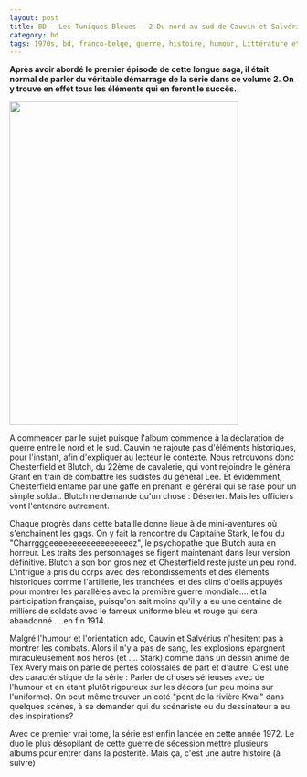 ```yaml
---
layout: post
title: BD - Les Tuniques Bleues - 2 Du nord au sud de Cauvin et Salvérius (1972)
category: bd
tags: 1970s, bd, franco-belge, guerre, histoire, humour, Littérature et BD, usa
---
```

**Après avoir abordé le premier épisode de cette longue saga, il était normal de parler du véritable démarrage de la série dans ce volume 2. On y trouve en effet tous les éléments qui en feront le succès.**

<img class="alignleft size-full wp-image-20393" src="https://cheziceman.files.wordpress.com/2017/06/tuniquebleues02.jpg" alt="" width="400" height="566" />

A commencer par le sujet puisque l'album commence à la déclaration de guerre entre le nord et le sud. Cauvin ne rajoute pas d'éléments historiques, pour l'instant, afin d'expliquer au lecteur le contexte. Nous retrouvons donc Chesterfield et Blutch, du 22ème de cavalerie, qui vont rejoindre le général Grant en train de combattre les sudistes du général Lee. Et évidemment, Chesterfield entame par une gaffe en prenant le général qui se rase pour un simple soldat. Blutch ne demande qu'un chose : Déserter. Mais les officiers vont l'entendre autrement.

Chaque progrès dans cette bataille donne lieue à de mini-aventures où s'enchainent les gags. On y fait la rencontre du Capitaine Stark, le fou du "Charrgggeeeeeeeeeeeeeeeeeez", le psychopathe que Blutch aura en horreur. Les traits des personnages se figent maintenant dans leur version définitive. Blutch a son bon gros nez et Chesterfield reste juste un peu rond. L'intrigue a pris du corps avec des rebondissements et des éléments historiques comme l'artillerie, les tranchées, et des clins d'oeils appuyés pour montrer les parallèles avec la première guerre mondiale.... et la participation française, puisqu'on sait moins qu'il y a eu une centaine de milliers de soldats avec le fameux uniforme bleu et rouge qui sera abandonné ....en fin 1914.

Malgré l'humour et l'orientation ado, Cauvin et Salvérius n'hésitent pas à montrer les combats. Alors il n'y a pas de sang, les explosions épargnent miraculeusement nos héros (et .... Stark) comme dans un dessin animé de Tex Avery mais on parle de pertes colossales de part et d'autre. C'est une des caractéristique de la série : Parler de choses sérieuses avec de l'humour et en étant plutôt rigoureux sur les décors (un peu moins sur l'uniforme). On peut même trouver un coté "pont de la rivière Kwai" dans quelques scènes, à se demander qui du scénariste ou du dessinateur a eu des inspirations?

Avec ce premier vrai tome, la série est enfin lancée en cette année 1972. Le duo le plus désopilant de cette guerre de sécession mettre plusieurs albums pour entrer dans la posterité. Mais ça, c'est une autre histoire (à suivre)
